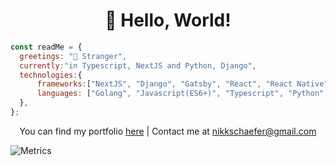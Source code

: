 <h1 align='center'>👋 Hello, World!</h1>

```js
const readMe = { 
  greetings: "👋 Stranger",
  currently:"in Typescript, NextJS and Python, Django",
  technologies:{
      frameworks:["NextJS", "Django", "Gatsby", "React", "React Native", "Firebase"],
      languages: ["Golang", "Javascript(ES6+)", "Typescript", "Python", "HTML", "CSS", "C#"],
  },
};
```

<p align='center'>You can find my portfolio <a href="https://nikschaefer.tech/">here</a> | Contact me at <a href="mailto:nikkschaefer@gmail.com</p>">nikkschaefer@gmail.com</a
</p>

![Metrics](https://metrics.lecoq.io/NikSchaefer)
